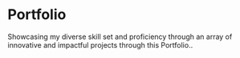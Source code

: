 # Portfolio
Showcasing my diverse skill set and proficiency through an array of innovative and impactful projects through this Portfolio..
